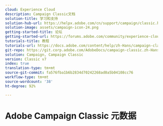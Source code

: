 ```yaml
---
cloud: Experience Cloud
description: Campaign Classic文档
solution-title: 学习和支持
solution-hub-url: https://helpx.adobe.com/cn/support/campaign/classic.html
solution-image: assets/campaign-icon-24.png
getting-started-title: 论坛
getting-started-url: https://forums.adobe.com/community/experience-cloud/marketing-cloud/campaign/classic
tutorials-title: 教程
tutorials-url: https://docs.adobe.com/content/help/zh-Hans/campaign-classic-learn/tutorials/overview.html
git-repo: https://git.corp.adobe.com/AdobeDocs/campaign-classic.zh-Hans
solution: Campaign, Campaign Classic
version: Classic v7
index: true
translation-type: tm+mt
source-git-commit: fa576fba1b6b2834d70242268ad0a5b04108cc76
workflow-type: tm+mt
source-wordcount: '38'
ht-degree: 92%

---
```



# Adobe Campaign Classic 元数据
